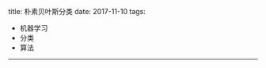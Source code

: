 title: 朴素贝叶斯分类
date: 2017-11-10
tags:
- 机器学习
- 分类
- 算法
----

<script type="text/javascript" src="http://cdn.mathjax.org/mathjax/latest/MathJax.js?config=default"></script>

